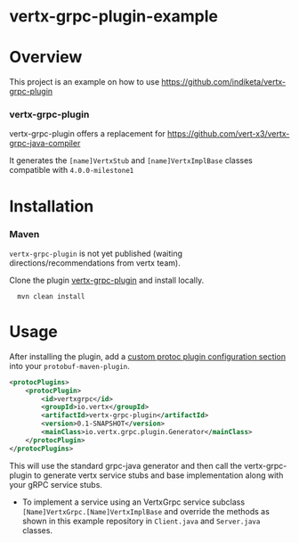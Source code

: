 # vertx-grpc-plugin-example

Overview
========
This project is an example on how to use
https://github.com/indiketa/vertx-grpc-plugin

### vertx-grpc-plugin
vertx-grpc-plugin offers a replacement for 
https://github.com/vert-x3/vertx-grpc-java-compiler

It generates the `[name]VertxStub` and `[name]VertxImplBase` classes compatible with `4.0.0-milestone1`

Installation
============
### Maven
`vertx-grpc-plugin` is not yet published (waiting directions/recommendations from vertx team).

Clone the plugin [vertx-grpc-plugin](https://github.com/indiketa/vertx-grpc-plugin) and install locally. 

```
  mvn clean install
```

Usage
=====
After installing the plugin, add a [custom protoc plugin configuration section](https://www.xolstice.org/protobuf-maven-plugin/examples/protoc-plugin.html) into your `protobuf-maven-plugin`.

```xml
<protocPlugins>
    <protocPlugin>
        <id>vertxgrpc</id>
        <groupId>io.vertx</groupId>
        <artifactId>vertx-grpc-plugin</artifactId>
        <version>0.1-SNAPSHOT</version>
        <mainClass>io.vertx.grpc.plugin.Generator</mainClass>
    </protocPlugin>
</protocPlugins>
```
This will use the standard grpc-java generator and then call the vertx-grpc-plugin to generate vertx service stubs and base implementation along with your gRPC service stubs.
  
* To implement a service using an VertxGrpc service subclass `[Name]VertxGrpc.[Name]VertxImplBase` and override the   methods as shown in this example repository in `Client.java` and `Server.java` classes.
